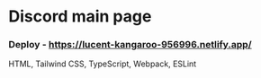 # Discord main page
### Deploy - https://lucent-kangaroo-956996.netlify.app/

HTML, Tailwind CSS, TypeScript, Webpack, ESLint
